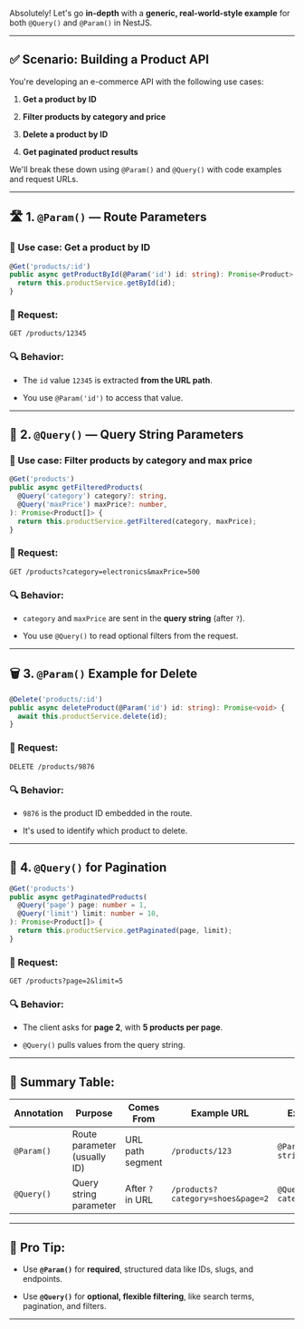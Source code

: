 Absolutely! Let's go **in-depth** with a **generic, real-world-style example** for both `@Query()` and `@Param()` in NestJS.

---

## ✅ **Scenario: Building a Product API**

You're developing an e-commerce API with the following use cases:

1. **Get a product by ID**
    
2. **Filter products by category and price**
    
3. **Delete a product by ID**
    
4. **Get paginated product results**
    

We'll break these down using `@Param()` and `@Query()` with code examples and request URLs.

---

## 🛣️ 1. `@Param()` — **Route Parameters**

### 🔹 Use case: Get a product by ID

```ts
@Get('products/:id')
public async getProductById(@Param('id') id: string): Promise<Product> {
  return this.productService.getById(id);
}
```

### 🔸 Request:

```
GET /products/12345
```

### 🔍 Behavior:

- The `id` value `12345` is extracted **from the URL path**.
    
- You use `@Param('id')` to access that value.
    

---

## 🔎 2. `@Query()` — **Query String Parameters**

### 🔹 Use case: Filter products by category and max price

```ts
@Get('products')
public async getFilteredProducts(
  @Query('category') category?: string,
  @Query('maxPrice') maxPrice?: number,
): Promise<Product[]> {
  return this.productService.getFiltered(category, maxPrice);
}
```

### 🔸 Request:

```
GET /products?category=electronics&maxPrice=500
```

### 🔍 Behavior:

- `category` and `maxPrice` are sent in the **query string** (after `?`).
    
- You use `@Query()` to read optional filters from the request.
    

---

## 🗑️ 3. `@Param()` Example for Delete

```ts
@Delete('products/:id')
public async deleteProduct(@Param('id') id: string): Promise<void> {
  await this.productService.delete(id);
}
```

### 🔸 Request:

```
DELETE /products/9876
```

### 🔍 Behavior:

- `9876` is the product ID embedded in the route.
    
- It's used to identify which product to delete.
    

---

## 📄 4. `@Query()` for Pagination

```ts
@Get('products')
public async getPaginatedProducts(
  @Query('page') page: number = 1,
  @Query('limit') limit: number = 10,
): Promise<Product[]> {
  return this.productService.getPaginated(page, limit);
}
```

### 🔸 Request:

```
GET /products?page=2&limit=5
```

### 🔍 Behavior:

- The client asks for **page 2**, with **5 products per page**.
    
- `@Query()` pulls values from the query string.
    

---

## 🧠 Summary Table:

|Annotation|Purpose|Comes From|Example URL|Example Code|
|---|---|---|---|---|
|`@Param()`|Route parameter (usually ID)|URL path segment|`/products/123`|`@Param('id') id: string`|
|`@Query()`|Query string parameter|After `?` in URL|`/products?category=shoes&page=2`|`@Query('category') category: string`|

---

## 🔧 Pro Tip:

- Use **`@Param()`** for **required**, structured data like IDs, slugs, and endpoints.
    
- Use **`@Query()`** for **optional, flexible filtering**, like search terms, pagination, and filters.
    

---

